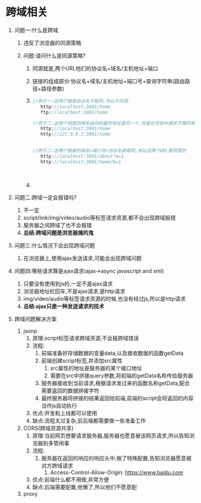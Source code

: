 #  跨域相关

1. 问题一:什么是跨域

   1. 违反了浏览器的同源策略

   2. 问题:请问什么是同源策略?

      1. 同源就是,两个URL他们的协议名+域名/主机地址+端口

      2. 链接的组成部分:协议名+域名/主机地址+端口号+查询字符串(路由路径+路径参数)

      3. ```javascript
         //例子一:这两个链接协议名不相同,所以不同源
         	http://localhost:3001/home
         	ftp://localhost:3001/home

         //例子二:这两个链接的域名指向的最终地址是同一个,但是在项目中请求不算同源
         	http://localhost:3001/home
         	http://127.0.0.1:3001/home

         	
         //例子二:这两个链接的域名+端口号+协议名都相同,所以这两个URL是同源的
         	http://localhost:3001/about?a=1
         	http://localhost:3001/home?b=1
         ```

         ​

      4. ​

2. 问题二:跨域一定会报错吗?

   1. 不一定
   2. script/link/img/video/audio等标签请求资源,都不会出现跨域报错
   3. 服务器之间跨域了也不会报错
   4. **总结:跨域问题是浏览器搞的鬼**

3. 问题三:什么情况下会出现跨域问题

   1. 在浏览器上,使用ajax发送请求,可能会出现跨域问题

4. 问题四:哪些请求算是ajax请求(ajax->async javascript and xml)

   1. 只要没有使用到js的,一定不是ajax请求
   2. 浏览器地址栏回车,不是ajax请求,是http请求
   3. img/video/audio等标签请求资源的时候,也没有经过js,所以是http请求
   4. **总结:ajax只是一种发送请求的技术**

5. 跨域问题解决方案

   1. jsonp
      1. 原理:script标签请求跨域资源,不会报跨域错误
      2. 流程:
         1. 前端准备好存储数据的变量data,以及接收数据的函数getData
         2. 前端创建script标签,并添加src属性
            1. src属性的地址是服务器的某个接口地址
            2. 需要在src中拼接query参数,将前端的getData名称传给服务器
         3. 服务器接收到当前请求,根据请求发过来的函数名称getData,配合需要返回的数据拼接字符
         4. 最终服务器将拼接的结果返回给前端,前端的script会将返回的内容当作js自动执行
      3. 优点:开发和上线都可以使用
      4. 缺点:流程太过复杂,前后端都需要做一些准备工作
   2. CORS(跨域资源共享)
      1. 原理:当前网页想要请求服务器,服务器也愿意被该网页请求,所以告知浏览器别多管闲事
      2. 流程:
         1. 服务器在返回的响应的响应头中,做了特殊配置,告知浏览器愿意被对方跨域请求
            1. Access-Control-Allow-Origin: https://www.baidu.com
      3. 优点:前端什么都不用做,非常方便
      4. 缺点:后端需要配置,他懒了,所以他们不愿意配
   3. proxy

